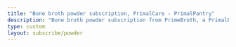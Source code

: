```yaml
---
title: "Bone broth powder subscription, PrimalCare - PrimalPantry"
description: "Bone broth powder subscription from PrimeBroth, a PrimalPantry product" 
type: custom
layout: subscribe/powder
---
```



